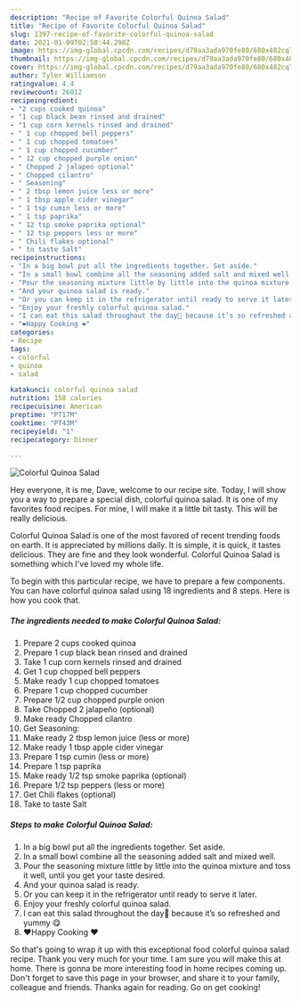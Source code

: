 ```yaml
---
description: "Recipe of Favorite Colorful Quinoa Salad"
title: "Recipe of Favorite Colorful Quinoa Salad"
slug: 1397-recipe-of-favorite-colorful-quinoa-salad
date: 2021-01-09T02:50:44.298Z
image: https://img-global.cpcdn.com/recipes/d79aa3ada970fe80/680x482cq70/colorful-quinoa-salad-recipe-main-photo.jpg
thumbnail: https://img-global.cpcdn.com/recipes/d79aa3ada970fe80/680x482cq70/colorful-quinoa-salad-recipe-main-photo.jpg
cover: https://img-global.cpcdn.com/recipes/d79aa3ada970fe80/680x482cq70/colorful-quinoa-salad-recipe-main-photo.jpg
author: Tyler Williamson
ratingvalue: 4.4
reviewcount: 26812
recipeingredient:
- "2 cups cooked quinoa"
- "1 cup black bean rinsed and drained"
- "1 cup corn kernels rinsed and drained"
- " 1 cup chopped bell peppers"
- " 1 cup chopped tomatoes"
- " 1 cup chopped cucumber"
- " 12 cup chopped purple onion"
- " Chopped 2 jalapeo optional"
- " Chopped cilantro"
- " Seasoning"
- " 2 tbsp lemon juice less or more"
- " 1 tbsp apple cider vinegar"
- " 1 tsp cumin less or more"
- " 1 tsp paprika"
- " 12 tsp smoke paprika optional"
- " 12 tsp peppers less or more"
- " Chili flakes optional"
- " to taste Salt"
recipeinstructions:
- "In a big bowl put all the ingredients together. Set aside."
- "In a small bowl combine all the seasoning added salt and mixed well."
- "Pour the seasoning mixture little by little into the quinoa mixture and toss it well, until you get your taste desired."
- "And your quinoa salad is ready."
- "Or you can keep it in the refrigerator until ready to serve it later."
- "Enjoy your freshly colorful quinoa salad."
- "I can eat this salad throughout the day🥰 because it’s so refreshed and yummy 😋"
- "❤️Happy Cooking ❤️"
categories:
- Recipe
tags:
- colorful
- quinoa
- salad

katakunci: colorful quinoa salad 
nutrition: 158 calories
recipecuisine: American
preptime: "PT17M"
cooktime: "PT43M"
recipeyield: "1"
recipecategory: Dinner

---
```



![Colorful Quinoa Salad](https://img-global.cpcdn.com/recipes/d79aa3ada970fe80/680x482cq70/colorful-quinoa-salad-recipe-main-photo.jpg)

Hey everyone, it is me, Dave, welcome to our recipe site. Today, I will show you a way to prepare a special dish, colorful quinoa salad. It is one of my favorites food recipes. For mine, I will make it a little bit tasty. This will be really delicious.



Colorful Quinoa Salad is one of the most favored of recent trending foods on earth. It is appreciated by millions daily. It is simple, it is quick, it tastes delicious. They are fine and they look wonderful. Colorful Quinoa Salad is something which I've loved my whole life.


To begin with this particular recipe, we have to prepare a few components. You can have colorful quinoa salad using 18 ingredients and 8 steps. Here is how you cook that.

<!--inarticleads1-->

##### The ingredients needed to make Colorful Quinoa Salad:

1. Prepare 2 cups cooked quinoa
1. Prepare 1 cup black bean rinsed and drained
1. Take 1 cup corn kernels rinsed and drained
1. Get  1 cup chopped bell peppers
1. Make ready  1 cup chopped tomatoes
1. Prepare  1 cup chopped cucumber
1. Prepare  1/2 cup chopped purple onion
1. Take  Chopped 2 jalapeño (optional)
1. Make ready  Chopped cilantro
1. Get  Seasoning:
1. Make ready  2 tbsp lemon juice (less or more)
1. Make ready  1 tbsp apple cider vinegar
1. Prepare  1 tsp cumin (less or more)
1. Prepare  1 tsp paprika
1. Make ready  1/2 tsp smoke paprika (optional)
1. Prepare  1/2 tsp peppers (less or more)
1. Get  Chili flakes (optional)
1. Take  to taste Salt




<!--inarticleads2-->

##### Steps to make Colorful Quinoa Salad:

1. In a big bowl put all the ingredients together. Set aside.
1. In a small bowl combine all the seasoning added salt and mixed well.
1. Pour the seasoning mixture little by little into the quinoa mixture and toss it well, until you get your taste desired.
1. And your quinoa salad is ready.
1. Or you can keep it in the refrigerator until ready to serve it later.
1. Enjoy your freshly colorful quinoa salad.
1. I can eat this salad throughout the day🥰 because it’s so refreshed and yummy 😋
1. ❤️Happy Cooking ❤️




So that's going to wrap it up with this exceptional food colorful quinoa salad recipe. Thank you very much for your time. I am sure you will make this at home. There is gonna be more interesting food in home recipes coming up. Don't forget to save this page in your browser, and share it to your family, colleague and friends. Thanks again for reading. Go on get cooking!
